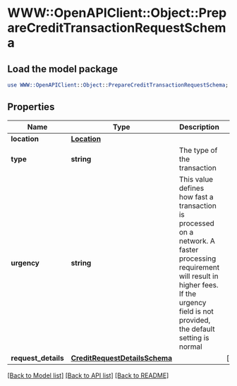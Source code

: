 # WWW::OpenAPIClient::Object::PrepareCreditTransactionRequestSchema

## Load the model package
```perl
use WWW::OpenAPIClient::Object::PrepareCreditTransactionRequestSchema;
```

## Properties
Name | Type | Description | Notes
------------ | ------------- | ------------- | -------------
**location** | [**Location**](Location.md) |  | 
**type** | **string** | The type of the transaction | 
**urgency** | **string** | This value defines how fast a transaction is processed on a network. A faster processing requirement will result in higher fees. If the urgency field is not provided, the default setting is normal | 
**request_details** | [**CreditRequestDetailsSchema**](CreditRequestDetailsSchema.md) |  | [optional] 

[[Back to Model list]](../README.md#documentation-for-models) [[Back to API list]](../README.md#documentation-for-api-endpoints) [[Back to README]](../README.md)


